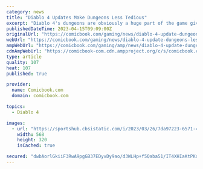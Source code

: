 ```yaml
---
category: news
title: "Diablo 4 Updates Make Dungeons Less Tedious"
excerpt: "Diablo 4's dungeons are obviously a huge part of the game given the loot opportunities they offer and the fact that they're a significant focus of the endgame, but during the game's beta, players found them to be a bit tedious in different ways."
publishedDateTime: 2023-04-15T09:09:00Z
originalUrl: "https://comicbook.com/gaming/news/diablo-4-update-dungeons-less-tedious/"
webUrl: "https://comicbook.com/gaming/news/diablo-4-update-dungeons-less-tedious/"
ampWebUrl: "https://comicbook.com/gaming/amp/news/diablo-4-update-dungeons-less-tedious/"
cdnAmpWebUrl: "https://comicbook-com.cdn.ampproject.org/c/s/comicbook.com/gaming/amp/news/diablo-4-update-dungeons-less-tedious/"
type: article
quality: 107
heat: 107
published: true

provider:
  name: Comicbook.com
  domain: comicbook.com

topics:
  - Diablo 4

images:
  - url: "https://sportshub.cbsistatic.com/i/2023/03/26/7da97223-6571-4286-9350-21d755cb1f41/new-games-out-this-month.png?width=568&height=320"
    width: 568
    height: 320
    isCached: true

secured: "dwbAorlGkiiF3RwA9pgGB37EDyvDy9ao/d3WLHp+f5Qaba51/IT4XHIaKtPKaVeexI+hqJhu91/jHdZdzfh0GyrsQPLu9TJIszwlMg+lO7HvwUQFRMYHMLmwSbmzUlbY/EsHpvv6eaxBKJHRLaZ3/R5mlNo9rktOc7vdJt70M+tDCgcleqM1hLfmR4m320ZB28Y8Th7OASC3rozMJ9fwOz/7FI96CYGm/qd4+N0CXqH4u6f2VN1nx06dOtVST2/uBmb6N/ZIcTluANjxqHdbV0jPDE4wNThz6Sv4nK1ZYc3ddLr4HaWWwAIOJa7zxlnOoaxrtdHfhpx9/BEDZ+DqqxRY3k+jH0diMKPWRuDCeww=;j8Szo4ZrVUYC2qsrzLhdig=="
---
```


